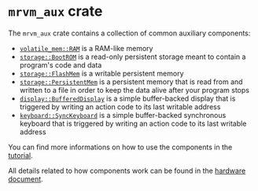 # `mrvm_aux` crate

The `mrvm_aux` crate contains a collection of common auxiliary components:

- [`volatile_mem::RAM`](src/volatile_mem/ram.rs) is a RAM-like memory
- [`storage::BootROM`](src/storage/bootrom.rs) is a read-only persistent storage meant to contain a program's code and data
- [`storage::FlashMem`](src/storage/flash.rs) is a writable persistent memory
- [`storage::PersistentMem`](src/storage/persistent.rs) is a persistent memory that is read from and written to a file in order to keep the data alive after your program stops
- [`display::BufferedDisplay`](src/display/buffered.rs) is a simple buffer-backed display that is triggered by writing an action code to its last writable address
- [`keyboard::SyncKeyboard`](src/keyboard/sync.rs) is a simple buffer-backed synchronous keyboard that is triggered by writing an action code to its last writable address

You can find more informations on how to use the components in the [tutorial](../docs/Tutorial.md).

All details related to how components work can be found in the [hardware document](../docs/Hardware.md).

